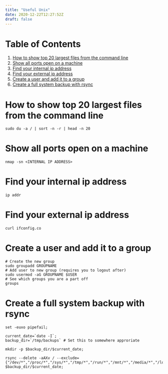 ```yaml
---
title: "Useful Unix"
date: 2020-12-22T12:27:52Z
draft: false
---
```


# Table of Contents

1.  [How to show top 20 largest files from the command line](#orga1e7b06)
2.  [Show all ports open on a machine](#org8db6d37)
3.  [Find your internal ip address](#org2d6e8ff)
4.  [Find your external ip address](#org6c2d27d)
5.  [Create a user and add it to a group](#org5ca7631)
6.  [Create a full system backup with rsync](#orgeafebdb)



<a id="orga1e7b06"></a>

# How to show top 20 largest files from the command line

    sudo du -a / | sort -n -r | head -n 20


<a id="org8db6d37"></a>

# Show all ports open on a machine

    nmap -sn <INTERNAL IP ADDRESS>


<a id="org2d6e8ff"></a>

# Find your internal ip address

    ip addr


<a id="org6c2d27d"></a>

# Find your external ip address

    curl ifconfig.co


<a id="org5ca7631"></a>

# Create a user and add it to a group

    # Create the new group
    sudo groupadd GROUPNAME
    # Add user to new group (requires you to logout after)
    sudo usermod -aG GROUPNAME $USER
    # See which groups you are a part off
    groups


<a id="orgeafebdb"></a>

# Create a full system backup with rsync

    set -euxo pipefail;
    
    current_date=`date -I`;
	backup_dir=`/tmp/backups` # Set this to somewhere approriate
    
    mkdir -p $backup_dir/$current_date;
    
    rsync --delete -aAXv / --exclude={"/dev/*","/proc/*","/sys/*","/tmp/*","/run/*","/mnt/*","/media/*","/lost+found","/swapfile"} $backup_dir/$current_date;

